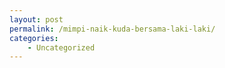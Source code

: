```yaml
---
layout: post
permalink: /mimpi-naik-kuda-bersama-laki-laki/
categories:
    - Uncategorized
---
```


